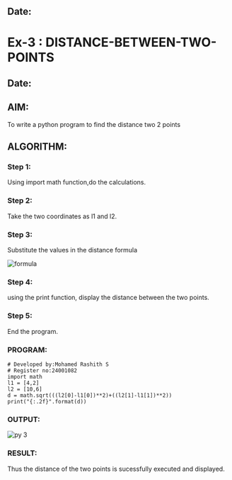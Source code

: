 ## Date:
# Ex-3 : DISTANCE-BETWEEN-TWO-POINTS
## Date:
## AIM:
To write a python program to find the distance two 2 points
## ALGORITHM:
### Step 1: 
Using import math function,do the calculations.
### Step 2: 
Take the two coordinates as l1 and l2.
### Step 3: 
Substitute the values in the distance formula

![formula](/formula.JPG)
### Step 4: 
using the print function, display the distance between the two points.
### Step 5: 
End the program.
### PROGRAM:
```
# Developed by:Mohamed Rashith S
# Register no:24001082
import math 
l1 = [4,2]
l2 = [10,6]
d = math.sqrt(((l2[0]-l1[0])**2)+((l2[1]-l1[1])**2))
print("{:.2f}".format(d))
```
  
### OUTPUT:


![py 3](https://github.com/user-attachments/assets/6efa0597-f4c7-4f91-93e4-5f7a760cd9f5)

### RESULT:
Thus the distance of the two points is sucessfully executed and displayed.
